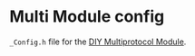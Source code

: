 # Multi Module config

`_Config.h` file for the
[DIY Multiprotocol Module](https://github.com/pascallanger/DIY-Multiprotocol-TX-Module).
